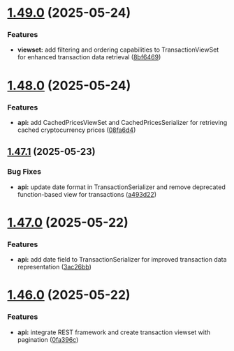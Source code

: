 # [1.49.0](https://github.com/ghorbani-mohammad/Django-Crypto-Assets-Monitoring/compare/v1.48.0...v1.49.0) (2025-05-24)


### Features

* **viewset:** add filtering and ordering capabilities to TransactionViewSet for enhanced transaction data retrieval ([8bf6469](https://github.com/ghorbani-mohammad/Django-Crypto-Assets-Monitoring/commit/8bf6469dba362e258adbe982d0080e343c136b86))



# [1.48.0](https://github.com/ghorbani-mohammad/Django-Crypto-Assets-Monitoring/compare/v1.47.1...v1.48.0) (2025-05-24)


### Features

* **api:** add CachedPricesViewSet and CachedPricesSerializer for retrieving cached cryptocurrency prices ([08fa6d4](https://github.com/ghorbani-mohammad/Django-Crypto-Assets-Monitoring/commit/08fa6d4d1de09061b74c8c6e93280b351d8d57c3))



## [1.47.1](https://github.com/ghorbani-mohammad/Django-Crypto-Assets-Monitoring/compare/v1.47.0...v1.47.1) (2025-05-23)


### Bug Fixes

* **api:** update date format in TransactionSerializer and remove deprecated function-based view for transactions ([a493d22](https://github.com/ghorbani-mohammad/Django-Crypto-Assets-Monitoring/commit/a493d2280403812102922abec8f891676d4c44a5))



# [1.47.0](https://github.com/ghorbani-mohammad/Django-Crypto-Assets-Monitoring/compare/v1.46.0...v1.47.0) (2025-05-22)


### Features

* **api:** add date field to TransactionSerializer for improved transaction data representation ([3ac26bb](https://github.com/ghorbani-mohammad/Django-Crypto-Assets-Monitoring/commit/3ac26bb7891dac9adf4bda73108d3c31e407dece))



# [1.46.0](https://github.com/ghorbani-mohammad/Django-Crypto-Assets-Monitoring/compare/v1.45.0...v1.46.0) (2025-05-22)


### Features

* **api:** integrate REST framework and create transaction viewset with pagination ([0fa396c](https://github.com/ghorbani-mohammad/Django-Crypto-Assets-Monitoring/commit/0fa396cd2436845d37c6bab720aa7b0f229a379d))



